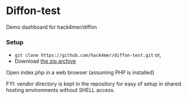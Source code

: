 # Diffon-test
Demo dashboard for hack4mer/diffon

### Setup
- `git clone https://github.com/hack4mer/diffon-test.git` or,
- Download [the zip archive](https://github.com/hack4mer/diffon-test/archive/master.zip)

Open index.php in a web browser (assuming PHP is installed)

FYI: vendor directory is kept in the repository for easy of setup in shared hosting environments without SHELL access.